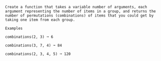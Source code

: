     Create a function that takes a variable number of arguments, each argument representing the number of items in a group, and returns the number of permutations (combinations) of items that you could get by taking one item from each group.

    Examples

    combinations(2, 3) ➞ 6

    combinations(3, 7, 4) ➞ 84

    combinations(2, 3, 4, 5) ➞ 120

